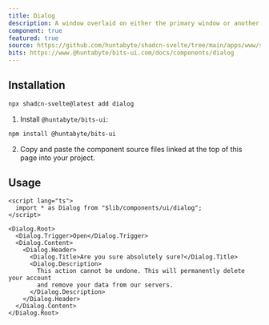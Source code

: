 ```yaml
---
title: Dialog
description: A window overlaid on either the primary window or another dialog window, rendering the content underneath inert.
component: true
featured: true
source: https://github.com/huntabyte/shadcn-svelte/tree/main/apps/www/src/lib/registry/default/ui/dialog
bits: https://www.@huntabyte/bits-ui.com/docs/components/dialog
---
```


<script>
  import { ComponentPreview, ManualInstall } from '$lib/components/docs';
</script>

<ComponentPreview name="dialog-demo">

<div />

</ComponentPreview>

## Installation

```bash
npx shadcn-svelte@latest add dialog
```

<ManualInstall>

1. Install `@huntabyte/bits-ui`:

```bash
npm install @huntabyte/bits-ui
```

2. Copy and paste the component source files linked at the top of this page into your project.

</ManualInstall>

## Usage

```svelte
<script lang="ts">
  import * as Dialog from "$lib/components/ui/dialog";
</script>

<Dialog.Root>
  <Dialog.Trigger>Open</Dialog.Trigger>
  <Dialog.Content>
    <Dialog.Header>
      <Dialog.Title>Are you sure absolutely sure?</Dialog.Title>
      <Dialog.Description>
        This action cannot be undone. This will permanently delete your account
        and remove your data from our servers.
      </Dialog.Description>
    </Dialog.Header>
  </Dialog.Content>
</Dialog.Root>
```
